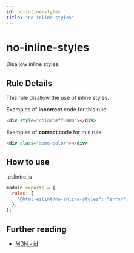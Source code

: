 ```yaml
---
id: no-inline-styles
title: "no-inline-styles"
---
```


# no-inline-styles

Disallow inline styles.

## Rule Details

This rule disallow the use of inline styles.

Examples of **incorrect** code for this rule:

```html
<div style="color:#ff0a00"></div>
```

Examples of **correct** code for this rule:

```html
<div class="some-color"></div>
```

## How to use

.eslintrc.js

```js
module.exports = {
  rules: {
    "@html-eslint/no-inline-styles": "error",
  },
};
```

## Further reading

- [MDN - id](https://developer.mozilla.org/en-US/docs/Web/HTML/Global_attributes/id)

